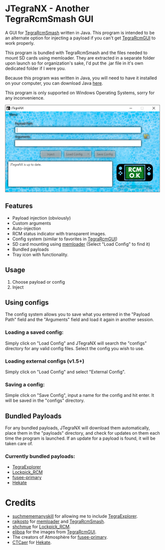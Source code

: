 # JTegraNX - Another TegraRcmSmash GUI
A GUI for [TegraRcmSmash](https://github.com/rajkosto/TegraRcmSmash) written in Java. This program is intended to be an alternate option for injecting a payload if you can't get [TegraRcmGUI](https://github.com/eliboa/TegraRcmGUI) to work properly.

This program is bundled with TegraRcmSmash and the files needed to mount SD cards using memloader. They are extracted in a separate folder upon launch so for organization's sake, I'd put the .jar file in it's own dedicated folder if I were you.

Because this program was written in Java, you will need to have it installed on your computer, you can download Java [here](https://www.java.com/en/).

This program is only supported on Windows Operating Systems, sorry for any inconvenience.

![Png](./preview.PNG)

## Features
- Payload injection (obviously)
- Custom arguments
- Auto-injection
- RCM status indicator with transparent images.
- Config system (similar to favorites in [TegraRcmGUI](https://github.com/eliboa/TegraRcmGUI))
- SD card mounting using [memloader](https://github.com/rajkosto/memloader) (Select "Load Config" to find it)
- Bundled payloads
- Tray icon with functionality.

## Usage
1. Choose payload or config
2. Inject

## Using configs
The config system allows you to save what you entered in the "Payload Path" field and the "Arguments" field and load it again in another session.

### Loading a saved config:
Simply click on "Load Config" and JTegraNX will search the "configs" directory for any valid config files. Select the config you wish to use.

### Loading external configs (v1.5+)
Simply click on "Load Config" and select "External Config".

### Saving a config:
Simple click on "Save Config", input a name for the config and hit enter. It will be saved in the "configs" directory.

## Bundled Payloads
For any bundled payloads, JTegraNX will download them automatically, place them in the "payloads" directory, and check for updates on them each time the program is launched. If an update for a payload is found, it will be taken care of.

### Currently bundled payloads:
- [TegraExplorer](https://github.com/suchmememanyskill/TegraExplorer)
- [Lockpick_RCM](https://github.com/shchmue/Lockpick_RCM)
- [fusee-primary](https://github.com/Atmosphere-NX/Atmosphere/releases)
- [Hekate](https://github.com/CTCaer/hekate)

# Credits
- [suchmememanyskill](https://github.com/suchmememanyskill) for allowing me to include [TegraExplorer](https://github.com/suchmememanyskill/TegraExplorer).
- [rajkosto](https://github.com/rajkosto) for [memloader](https://github.com/rajkosto/memloader) and [TegraRcmSmash](https://github.com/rajkosto/TegraRcmSmash).
- [shchmue](https://github.com/shchmue) for [Lockpick_RCM](https://github.com/shchmue/Lockpick_RCM).
- [eliboa](https://github.com/eliboa) for the images from [TegraRcmGUI](https://github.com/eliboa/TegraRcmGUI).
- The creators of Atmosphère for [fusee-primary](https://github.com/Atmosphere-NX/Atmosphere/releases).
- [CTCaer](https://github.com/CTCaer) for [Hekate](https://github.com/CTCaer/hekate).
